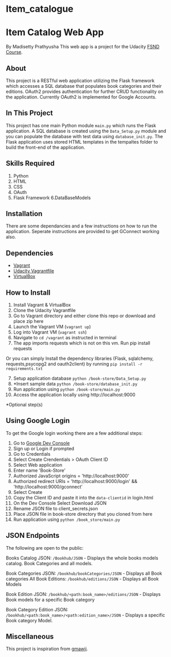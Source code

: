# Item_catalogue
# Item Catalog Web App
By Madisetty Prathyusha
This web app is a project for the Udacity [FSND Course](https://www.udacity.com/course/full-stack-web-developer-nanodegree--nd004).

## About
This project is a RESTful web application utilizing the Flask framework which accesses a SQL database that populates book categories and their editions. OAuth2 provides authentication for further CRUD functionality on the application. Currently OAuth2 is implemented for Google Accounts.

## In This Project
This project has one main Python module `main.py` which runs the Flask application. A SQL database is created using the `Data_Setup.py` module and you can populate the database with test data using `database_init.py`.
The Flask application uses stored HTML templates in the tempaltes folder to build the front-end of the application.

## Skills Required
1. Python
2. HTML
3. CSS
4. OAuth
5. Flask Framework
6.DataBaseModels
## Installation
There are some dependancies and a few instructions on how to run the application.
Seperate instructions are provided to get GConnect working also.

## Dependencies
- [Vagrant](https://www.vagrantup.com/)
- [Udacity Vagrantfile](https://github.com/udacity/fullstack-nanodegree-vm)
- [VirtualBox](https://www.virtualbox.org/wiki/Downloads)



## How to Install
1. Install Vagrant & VirtualBox
2. Clone the Udacity Vagrantfile
3. Go to Vagrant directory and either clone this repo or download and place zip here
3. Launch the Vagrant VM (`vagrant up`)
4. Log into Vagrant VM (`vagrant ssh`)
5. Navigate to `cd /vagrant` as instructed in terminal
6. The app imports requests which is not on this vm. Run pip install requests

Or you can simply Install the dependency libraries (Flask, sqlalchemy, requests,psycopg2 and oauth2client) by running 
`pip install -r requirements.txt`

7. Setup application database `python /book-store/Data_Setup.py`
8. *Insert sample data `python /book-store/database_init.py`
9. Run application using `python /book-store/main.py`
10. Access the application locally using http://localhost:9000

*Optional step(s)

## Using Google Login
To get the Google login working there are a few additional steps:

1. Go to [Google Dev Console](https://console.developers.google.com)
2. Sign up or Login if prompted
3. Go to Credentials
4. Select Create Crendentials > OAuth Client ID
5. Select Web application
6. Enter name 'Book-Store'
7. Authorized JavaScript origins = 'http://localhost:9000'
8. Authorized redirect URIs = 'http://localhost:9000/login' && 'http://localhost:9000/gconnect'
9. Select Create
10. Copy the Client ID and paste it into the `data-clientid` in login.html
11. On the Dev Console Select Download JSON
12. Rename JSON file to client_secrets.json
13. Place JSON file in book-store directory that you cloned from here
14. Run application using `python /book_store/main.py`

## JSON Endpoints
The following are open to the public:

Books Catalog JSON: `/Bookhub/JSON`
    - Displays the whole books models catalog. Book Categories and all models.

Book Categories JSON: `/bookhub/bookCategories/JSON`
    - Displays all Book categories
All Book Editions: `/bookhub/editions/JSON`
	- Displays all Book Models

Book Edition JSON: `/bookhub/<path:book_name>/editions/JSON`
    - Displays Book models for a specific Book category

Book Category Edition JSON: `/bookhub/<path:book_name>/<path:edition_name>/JSON`
    - Displays a specific Book category Model.

## Miscellaneous

This project is inspiration from [gmawji](https://github.com/gmawji/item-catalog).
